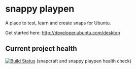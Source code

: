 # snappy playpen

A place to test, learn and create snaps for Ubuntu.

Get started here: http://developer.ubuntu.com/desktop

## Current project health
[![Build Status](https://api.travis-ci.org/ubuntu/snappy-playpen.svg?branch=master)](https://travis-ci.org/ubuntu/snappy-playpen) (snapcraft and snappy playpen health check)


